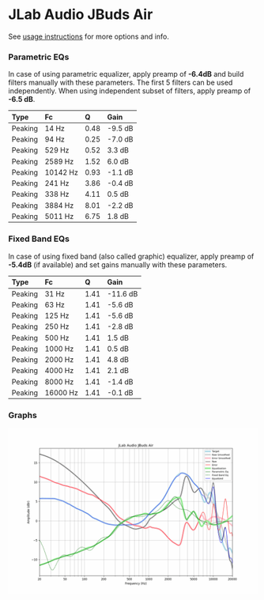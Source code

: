 # JLab Audio JBuds Air
See [usage instructions](https://github.com/jaakkopasanen/AutoEq#usage) for more options and info.

### Parametric EQs
In case of using parametric equalizer, apply preamp of **-6.4dB** and build filters manually
with these parameters. The first 5 filters can be used independently.
When using independent subset of filters, apply preamp of **-6.5 dB**.

| Type    | Fc       |    Q | Gain    |
|:--------|:---------|:-----|:--------|
| Peaking | 14 Hz    | 0.48 | -9.5 dB |
| Peaking | 94 Hz    | 0.25 | -7.0 dB |
| Peaking | 529 Hz   | 0.52 | 3.3 dB  |
| Peaking | 2589 Hz  | 1.52 | 6.0 dB  |
| Peaking | 10142 Hz | 0.93 | -1.1 dB |
| Peaking | 241 Hz   | 3.86 | -0.4 dB |
| Peaking | 338 Hz   | 4.11 | 0.5 dB  |
| Peaking | 3884 Hz  | 8.01 | -2.2 dB |
| Peaking | 5011 Hz  | 6.75 | 1.8 dB  |

### Fixed Band EQs
In case of using fixed band (also called graphic) equalizer, apply preamp of **-5.4dB**
(if available) and set gains manually with these parameters.

| Type    | Fc       |    Q | Gain     |
|:--------|:---------|:-----|:---------|
| Peaking | 31 Hz    | 1.41 | -11.6 dB |
| Peaking | 63 Hz    | 1.41 | -5.6 dB  |
| Peaking | 125 Hz   | 1.41 | -5.6 dB  |
| Peaking | 250 Hz   | 1.41 | -2.8 dB  |
| Peaking | 500 Hz   | 1.41 | 1.5 dB   |
| Peaking | 1000 Hz  | 1.41 | 0.5 dB   |
| Peaking | 2000 Hz  | 1.41 | 4.8 dB   |
| Peaking | 4000 Hz  | 1.41 | 2.1 dB   |
| Peaking | 8000 Hz  | 1.41 | -1.4 dB  |
| Peaking | 16000 Hz | 1.41 | -0.1 dB  |

### Graphs
![](./JLab%20Audio%20JBuds%20Air.png)
